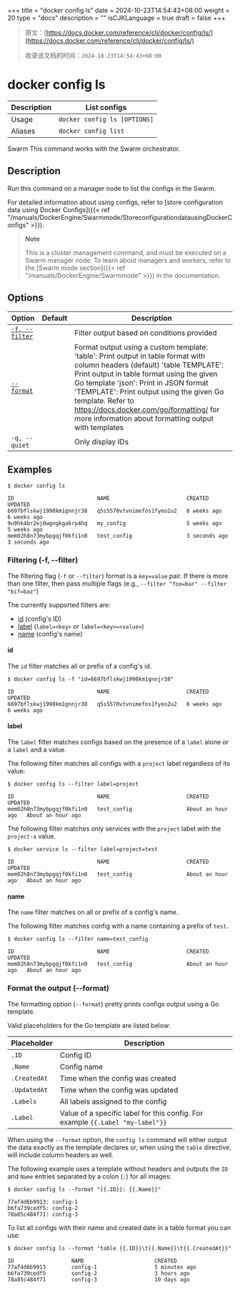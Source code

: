 +++
title = "docker config ls"
date = 2024-10-23T14:54:43+08:00
weight = 20
type = "docs"
description = ""
isCJKLanguage = true
draft = false
+++

> 原文：[https://docs.docker.com/reference/cli/docker/config/ls/](https://docs.docker.com/reference/cli/docker/config/ls/)
>
> 收录该文档的时间：`2024-10-23T14:54:43+08:00`

# docker config ls

| Description | List configs                 |
| :---------- | ---------------------------- |
| Usage       | `docker config ls [OPTIONS]` |
| Aliases     | `docker config list`         |

Swarm This command works with the Swarm orchestrator.

## Description

Run this command on a manager node to list the configs in the Swarm.

For detailed information about using configs, refer to [store configuration data using Docker Configs]({{< ref "/manuals/DockerEngine/Swarmmode/StoreconfigurationdatausingDockerConfigs" >}}).

> **Note**
>
> This is a cluster management command, and must be executed on a Swarm manager node. To learn about managers and workers, refer to the [Swarm mode section]({{< ref "/manuals/DockerEngine/Swarmmode" >}}) in the documentation.

## Options

| Option                                                       | Default | Description                                                  |
| ------------------------------------------------------------ | ------- | ------------------------------------------------------------ |
| [`-f, --filter`](https://docs.docker.com/reference/cli/docker/config/ls/#filter) |         | Filter output based on conditions provided                   |
| [`--format`](https://docs.docker.com/reference/cli/docker/config/ls/#format) |         | Format output using a custom template: 'table': Print output in table format with column headers (default) 'table TEMPLATE': Print output in table format using the given Go template 'json': Print in JSON format 'TEMPLATE': Print output using the given Go template. Refer to https://docs.docker.com/go/formatting/ for more information about formatting output with templates |
| `-q, --quiet`                                                |         | Only display IDs                                             |

## Examples



```console
$ docker config ls

ID                          NAME                        CREATED             UPDATED
6697bflskwj1998km1gnnjr38   q5s5570vtvnimefos1fyeo2u2   6 weeks ago         6 weeks ago
9u9hk4br2ej0wgngkga6rp4hq   my_config                   5 weeks ago         5 weeks ago
mem02h8n73mybpgqjf0kfi1n0   test_config                 3 seconds ago       3 seconds ago
```

### Filtering (-f, --filter)

The filtering flag (`-f` or `--filter`) format is a `key=value` pair. If there is more than one filter, then pass multiple flags (e.g., `--filter "foo=bar" --filter "bif=baz"`)

The currently supported filters are:

- [id](https://docs.docker.com/reference/cli/docker/config/ls/#id) (config's ID)
- [label](https://docs.docker.com/reference/cli/docker/config/ls/#label) (`label=<key>` or `label=<key>=<value>`)
- [name](https://docs.docker.com/reference/cli/docker/config/ls/#name) (config's name)

#### id

The `id` filter matches all or prefix of a config's id.



```console
$ docker config ls -f "id=6697bflskwj1998km1gnnjr38"

ID                          NAME                        CREATED             UPDATED
6697bflskwj1998km1gnnjr38   q5s5570vtvnimefos1fyeo2u2   6 weeks ago         6 weeks ago
```

#### label

The `label` filter matches configs based on the presence of a `label` alone or a `label` and a value.

The following filter matches all configs with a `project` label regardless of its value:



```console
$ docker config ls --filter label=project

ID                          NAME                        CREATED             UPDATED
mem02h8n73mybpgqjf0kfi1n0   test_config                 About an hour ago   About an hour ago
```

The following filter matches only services with the `project` label with the `project-a` value.



```console
$ docker service ls --filter label=project=test

ID                          NAME                        CREATED             UPDATED
mem02h8n73mybpgqjf0kfi1n0   test_config                 About an hour ago   About an hour ago
```

#### name

The `name` filter matches on all or prefix of a config's name.

The following filter matches config with a name containing a prefix of `test`.



```console
$ docker config ls --filter name=test_config

ID                          NAME                        CREATED             UPDATED
mem02h8n73mybpgqjf0kfi1n0   test_config                 About an hour ago   About an hour ago
```

### Format the output (--format)

The formatting option (`--format`) pretty prints configs output using a Go template.

Valid placeholders for the Go template are listed below:

| Placeholder  | Description                                                  |
| ------------ | ------------------------------------------------------------ |
| `.ID`        | Config ID                                                    |
| `.Name`      | Config name                                                  |
| `.CreatedAt` | Time when the config was created                             |
| `.UpdatedAt` | Time when the config was updated                             |
| `.Labels`    | All labels assigned to the config                            |
| `.Label`     | Value of a specific label for this config. For example `{{.Label "my-label"}}` |

When using the `--format` option, the `config ls` command will either output the data exactly as the template declares or, when using the `table` directive, will include column headers as well.

The following example uses a template without headers and outputs the `ID` and `Name` entries separated by a colon (`:`) for all images:



```console
$ docker config ls --format "{{.ID}}: {{.Name}}"

77af4d6b9913: config-1
b6fa739cedf5: config-2
78a85c484f71: config-3
```

To list all configs with their name and created date in a table format you can use:



```console
$ docker config ls --format "table {{.ID}}\t{{.Name}}\t{{.CreatedAt}}"

ID                  NAME                      CREATED
77af4d6b9913        config-1                  5 minutes ago
b6fa739cedf5        config-2                  3 hours ago
78a85c484f71        config-3                  10 days ago
```
